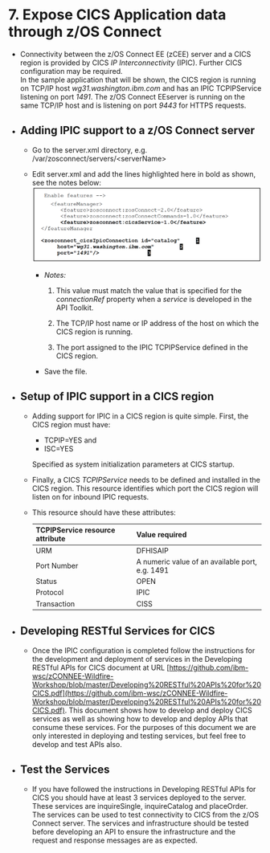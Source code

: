 # 7. Expose CICS Application data through z/OS Connect

- Connectivity between the z/OS Connect EE (zCEE) server and a CICS region is provided by CICS _IP Interconnectivity_ (IPIC). Further CICS configuration may be required. <br/>
  In the sample application that will be shown, the CICS region is running on TCP/IP host
  _wg31.washington.ibm.com_ and has an IPIC TCPIPService listening on port _1491_. The z/OS Connect EEserver is running on the same TCP/IP host and is listening on port _9443_ for HTTPS requests.

- ## Adding IPIC support to a z/OS Connect server

  - Go to the server.xml directory, e.g. /var/zosconnect/servers/\<serverName>

  - Edit server.xml and add the lines highlighted here in bold as shown, see the notes below:
    ![Edit z/OS Connect CICS server.xml](doc/source/images/EditZOSConnectCICSServerXML.png)

    - _Notes:_

      1. This value must match the value that is specified for the _connectionRef_ property when a _service_ is developed in the API Toolkit.

      2. The TCP/IP host name or IP address of the host on which the CICS region is running.

      3. The port assigned to the IPIC TCPIPService defined in the CICS region.

    - Save the file.

- ## Setup of IPIC support in a CICS region

  - Adding support for IPIC in a CICS region is quite simple. First, the CICS region must have:

    - TCPIP=YES and
    - ISC=YES

    Specified as system initialization parameters at CICS startup.

  - Finally, a CICS _TCPIPService_ needs to be defined and installed in the CICS region. This resource identifies which port the CICS region will listen on for inbound IPIC requests.

  - This resource should have these attributes:

    | **TCPIPService resource attribute** | **Value required**                              |
    | :---------------------------------- | :---------------------------------------------- |
    | URM                                 | DFHISAIP                                        |
    | Port Number                         | A numeric value of an available port, e.g. 1491 |
    | Status                              | OPEN                                            |
    | Protocol                            | IPIC                                            |
    | Transaction                         | CISS                                            |

- ## Developing RESTful Services for CICS

  - Once the IPIC configuration is completed follow the instructions for the development and deployment of services in the Developing RESTful APIs for CICS document at URL [https://github.com/ibm-wsc/zCONNEE-Wildfire-Workshop/blob/master/Developing%20RESTful%20APIs%20for%20CICS.pdf](https://github.com/ibm-wsc/zCONNEE-Wildfire-Workshop/blob/master/Developing%20RESTful%20APIs%20for%20CICS.pdf). This document shows how to develop and deploy CICS services as well as showing how to develop and deploy APIs that consume these services. For the purposes of this document we are only interested in deploying and testing services, but feel free to develop and test APIs also.

- ## Test the Services

  - If you have followed the instructions in Developing RESTful APIs for CICS you should have at least 3 services deployed to the server. These services are inquireSingle, inquireCatalog and placeOrder. The services can be used to test connectivity to CICS from the z/OS Connect server. The services and infrastructure should be tested before developing an API to ensure the infrastructure and the request and response messages are as expected.
